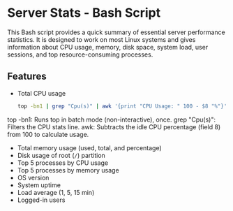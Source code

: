 # Server Stats - Bash Script

This Bash script provides a quick summary of essential server performance statistics. It is designed to work on most Linux systems and gives information about CPU usage, memory, disk space, system load, user sessions, and top resource-consuming processes.

## Features

- Total CPU usage
  ```bash
  top -bn1 | grep "Cpu(s)" | awk '{print "CPU Usage: " 100 - $8 "%"}'
top -bn1: Runs top in batch mode (non-interactive), once.
grep "Cpu(s)": Filters the CPU stats line.
awk: Subtracts the idle CPU percentage (field 8) from 100 to calculate usage.
- Total memory usage (used, total, and percentage)
- Disk usage of root (`/`) partition
- Top 5 processes by CPU usage
- Top 5 processes by memory usage
- OS version
- System uptime
- Load average (1, 5, 15 min)
- Logged-in users


